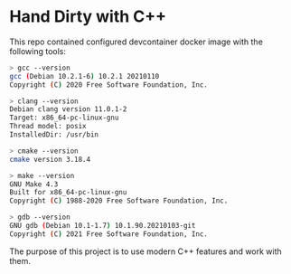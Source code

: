 # Hand Dirty with C++

This repo contained configured devcontainer docker image with the following tools:
```sh
> gcc --version
gcc (Debian 10.2.1-6) 10.2.1 20210110
Copyright (C) 2020 Free Software Foundation, Inc.

> clang --version
Debian clang version 11.0.1-2
Target: x86_64-pc-linux-gnu
Thread model: posix
InstalledDir: /usr/bin

> cmake --version
cmake version 3.18.4

> make --version
GNU Make 4.3
Built for x86_64-pc-linux-gnu
Copyright (C) 1988-2020 Free Software Foundation, Inc.

> gdb --version
GNU gdb (Debian 10.1-1.7) 10.1.90.20210103-git
Copyright (C) 2021 Free Software Foundation, Inc.
```

The purpose of this project is to use modern C++ features and work with them.